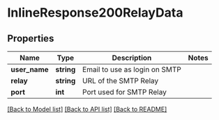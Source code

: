 # InlineResponse200RelayData

## Properties
Name | Type | Description | Notes
------------ | ------------- | ------------- | -------------
**user_name** | **string** | Email to use as login on SMTP | 
**relay** | **string** | URL of the SMTP Relay | 
**port** | **int** | Port used for SMTP Relay | 

[[Back to Model list]](../README.md#documentation-for-models) [[Back to API list]](../README.md#documentation-for-api-endpoints) [[Back to README]](../README.md)


